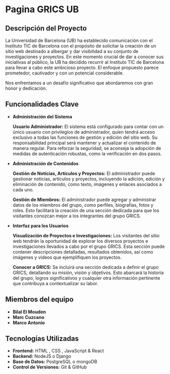 # Pagina GRICS UB

## Descripción del Proyecto

La Universidad de Barcelona (UB) ha establecido comunicación con el Instituto TIC de Barcelona con el propósito de solicitar la creación de un sitio web destinado a albergar y dar visibilidad a su conjunto de investigaciones y proyectos. En este momento crucial de dar a conocer sus iniciativas al público, la UB ha decidido recurrir al Instituto TIC de Barcelona para llevar a cabo este ambicioso proyecto. El enfoque propuesto parece prometedor, cautivador y con un potencial considerable. 

Nos enfrentamos a un desafío significativo que abordaremos con gran honor y dedicación.

## Funcionalidades Clave

- **Administración del Sistema**
  
    **Usuario Administrador:** El sistema está configurado para contar con un único usuario con privilegios de administrador, quien tendrá acceso exclusivo a todas las funciones de gestión y edición del sitio web. Su responsabilidad principal será mantener y actualizar el contenido de manera regular. Para reforzar la seguridad, se aconseja la adopción de medidas de autenticación robustas, como la verificación en dos pasos.

- **Administración de Contenidos**
  
  **Gestión de Noticias, Artículos y Proyectos:** El administrador puede gestionar noticias, artículos y proyectos, incluyendo la adición, edición y eliminación de contenido, como texto, imágenes y enlaces asociados a cada uno.

  **Gestión de Miembros:** El administrador puede agregar y administrar datos de los miembros del grupo, como perfiles, biografías, fotos y roles. Esto facilitará la creación de una sección dedicada para que los visitantes conozcan mejor a los integrantes del grupo GRICS.

- **Interfaz para los Usuarios**

  **Visualización de Proyectos e Investigaciones:** Los visitantes del sitio web tendrán la oportunidad de explorar los diversos proyectos e investigaciones llevados a cabo por el grupo GRICS. Esta sección puede contener descripciones detalladas, resultados obtenidos, así como imágenes y videos que ejemplifiquen los proyectos.

  **Conocer a GRICS:**  Se incluirá una sección dedicada a definir el grupo GRICS, detallando su misión, visión y objetivos. Esto abarcará la historia del grupo, logros significativos y cualquier otra información pertinente que contribuya a contextualizar su labor.


## Miembros del equipo

- **Bilal El Mouden**
- **Marc Cuzcano**
- **Marco Antonio**

## Tecnologías Utilizadas

- **Frontend:** HTML , CSS , JavaScript & React 
- **Backend:** NodeJS o Django
- **Base de Datos:** PostgreSQL o mongoDB
- **Control de Versiones:** Git & GitHub
